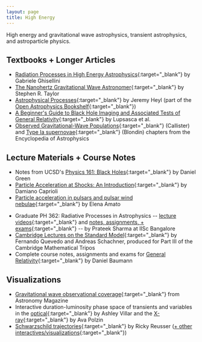 ```yaml
---
layout: page
title: High Energy
---
```


High energy and gravitational wave astrophysics, transient astrophysics, and astroparticle physics.

## Textbooks + Longer Articles
- [Radiation Processes in High Energy Astrophysics](https://arxiv.org/pdf/1202.5949.pdf){:target="_blank"} by Gabriele Ghisellini
- [The Nanohertz Gravitational Wave Astronomer](https://arxiv.org/abs/2105.13270){:target="_blank"} by Stephen R. Taylor
- [Astrophysical Processes](https://github.com/Open-Astrophysics-Bookshelf/astrophysical_processes_notes/blob/master/astrophysical_processes_notes.pdf){:target="_blank"} by Jeremy Heyl (part of the [Open Astrophysics Bookshelf](http://open-astrophysics-bookshelf.github.io){:target="_blank"})
- [A Beginner's Guide to Black Hole Imaging and Associated Tests of General Relativity](https://arxiv.org/abs/2402.01290){:target="_blank"} by Lupsasca et al.
- [Observed Gravitational-Wave Populations](https://arxiv.org/abs/2410.19145){:target="_blank"} (Callister) and [Type Ia supernovae](https://arxiv.org/abs/2411.09740){:target="_blank"} (Blondin) chapters from the Encyclopedia of Astrophysics

## Lecture Materials + Course Notes
- Notes from UCSD's [Physics 161: Black Holes](https://www.dropbox.com/s/761qjkxftmmpz7k/Black_Holes_complete.pdf?dl=0){:target="_blank"} by Daniel Green
- [Particle Acceleration at Shocks: An Introduction](https://arxiv.org/abs/2307.00284){:target="_blank"} by Damiano Caprioli
- [Particle acceleration in pulsars and pulsar wind nebulae](https://arxiv.org/abs/2402.10912){:target="_blank"} by Elena Amato
<!-- - [A Walk-Through of AGN Country -- for the somewhat initiated!](https://arxiv.org/abs/2308.04621) by Robert R. J. Antonucci -->
- Graduate PH 362: Radiative Processes in Astrophysics -- [lecture videos](https://www.youtube.com/playlist?list=PLJxtWIpdsZWoZXd5hNXA_Vq335WFmPqjr){:target="_blank"} and [notes, assignments, + exams](https://indianinstituteofscience-my.sharepoint.com/personal/prateek_iisc_ac_in/_layouts/15/onedrive.aspx?id=%2Fpersonal%2Fprateek%5Fiisc%5Fac%5Fin%2FDocuments%2FTeachingFiles%2FRadiativeProcesses&ga=1){:target="_blank"} -- by Prateek Sharma at IISc Bangalore
- [Cambridge Lectures on the Standard Model](https://arxiv.org/abs/2409.09211){:target="_blank"} by Fernando Quevedo and Andreas Schachner, produced for Part III of the Cambridge Mathematical Tripos
- Complete course notes, assignments and exams for [General Relativity](https://cdn.prod.website-files.com/65c089cfdfce11a0392e5c42/67469a196f855821380fffa4_GR-2024.pdf){:target="_blank"} by Daniel Baumann

## Visualizations
- [Gravitational wave observational coverage](https://twitter.com/AstronomyMag/status/697817041806360577){:target="_blank"} from Astronomy Magazine
- Interactive duration-luminosity phase space of transients and variables in the [optical](http://ashleyvillar.com/dlps){:target="_blank"} by Ashley Villar and the [X-ray](https://avapolzin.github.io/projects/xraydlps/){:target="_blank"} by Ava Polzin
- [Schwarzschild trajectories](https://rreusser.github.io/schwarzschild-spacetime/){:target="_blank"} by Ricky Reusser ([+ other interactives/visualizations](https://rreusser.github.io/sketches/){:target="_blank"})

<!-- https://arxiv.org/search/?query=Handbook+of+X-ray+and+Gamma-ray+Astrophysics&searchtype=all&source=header -->


